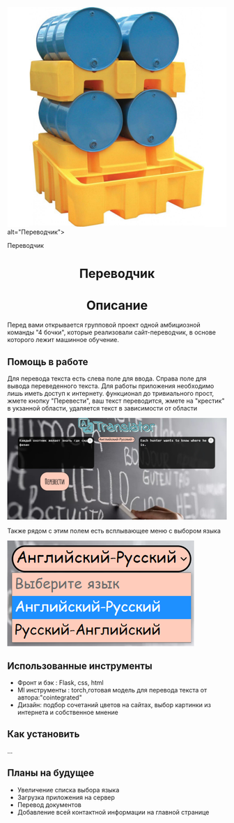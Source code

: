 
<div id="tekst_sverhu_kartinki">

<img  src="./picture/bdr4.jpg" > alt="Переводчик">

<div class="tekst_sverhu_kartinki">Переводчик</div>

</div>
<h1 align="center">Переводчик</h1>

<h1 align="center">Описание</h1>

Перед вами открывается групповой проект одной амбициозной команды "4 бочки", которые реализовали сайт-переводчик, в основе которого лежит машинное обучение. 

## Помощь в работе

Для перевода текста есть слева поле для ввода. Справа поле для вывода переведенного текста. Для работы приложения необходимо лишь иметь доступ к интернету. функционал до тривиального прост, жмете кнопку "Перевести", ваш текст переводится, жмете на "крестик" в укзанной области, удаляется текст в зависимости от области

<img  src="./picture/p1.png" >

Также рядом с этим полем есть всплывающее меню с выбором языка

<img  src="./picture/p2.png" >

## Использованные инструменты

- Фронт и бэк : Flask, css, html
- Ml инструменты : torch,готовая модель для перевода текста от автора:"cointegrated"
- Дизайн: подбор сочетаний цветов на сайтах, выбор картинки из интернета и собственное мнение

 
  
## Как установить

...

## Планы на будущее

- Увеличение списка выбора языка
- Загрузка приложения на сервер
- Перевод документов
- Добавление всей контактной информации на главной странице



